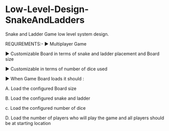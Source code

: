 # Low-Level-Design-SnakeAndLadders
Snake and Ladder Game low level system design.


REQUIREMENTS:-
► Multiplayer Game

► Customizable Board in terms of snake and ladder placement and Board size

► Customizable in terms of number of dice used

▶ When Game Board loads it should :

A. Load the configured Board size

B. Load the configured snake and ladder

c. Load the configured number of dice

D. Load the number of players who will play the game and all players should be at starting location
